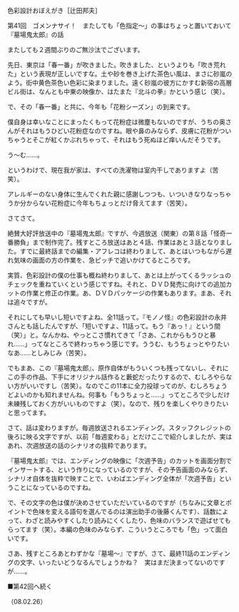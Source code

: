 <!-- source: http://web.archive.org/web/20250215190716/http://www.style.fm/as/05_column/tsujita/tsujita41.shtml -->

色彩設計おぼえがき［辻田邦夫］

第41回　ゴメンナサイ！　またしても「色指定〜」の事はちょっと置いておいて『墓場鬼太郎』の話

またしても２週間ぶりのご無沙汰でございます。

先日、東京は「春一番」が吹きました。吹きました、というよりも「吹き荒れた」という表現が正しいですな。土や砂を巻き上げた茶色い風は、まさに砂嵐のよう。街中黄色茶色い色彩に染まりました。遠く砂嵐の彼方にかすむ新宿の高層ビル街は、なんとも中東の映像か、はたまた『北斗の拳』かという感じ（笑）。

で、その「春一番」と共に、今年も「花粉シーズン」の到来です。

僕自身は幸いなことにまったくもって花粉症は微塵もないのですが、うちの奥さんがそれはもうひどい花粉症なのですね。眼や鼻のみならず、皮膚に花粉がついちゃうとそこが紅くかぶれちゃって、それはもう死ぬほど痒いんだそうです。

う〜む……。

というわけで、現在我が家は、すべての洗濯物は室内干しでありますよ（苦笑）。

アレルギーのない身体に生んでくれた親に感謝しつつも、いついきなりなっちゃうか分からない花粉症に今年もちょっとだけ脅えてます（苦笑）。

さてさて。

絶賛大好評放送中の『墓場鬼太郎』ですが、今週放送（関東）の第８話「怪奇一番勝負」まで制作完了。残すところ放送はあと４話、作業はあと３話となりました。すでに最終話までの編集・アフレコは終わりまして、あとはいつもながら遅れ気味の画面の方の作業を、急ピッチで追いかけてるところです。

実質、色彩設計の僕の仕事も概ね終わりまして、あとは上がってくるラッシュのチェックを重ねていくという感じですね。それと、ＤＶＤ発売に向けての追加カットの作業と修正の作業。あ、ＤＶＤパッケージの作業もあります。まあ、それは追々ですが。

それにしても早いし短いですよね、全11話って。『モノノ怪』の色彩設計の永井さんとも話したんですが、「短いですよ、11話って。もう『あっ！』という間（笑）」と。なんかね、やっとこさ慣れてきて「さあ、これからもうひと暴れ……」ってなところで終わっちゃう感じです。ううむ、もうちょっとやりたいなあ……としみじみ（苦笑）。

でもまあ、この『墓場鬼太郎』、原作自体がもういくつも残ってないし、それにこの手の作品、下手にオリジナル話作ると藪蛇だったりするので、むしろやらない方がいいですし（苦笑）。なのでこの11本に全力投球ってのが、むしろちょうどよいのかも知れませんね。何事も「もうちょっと……」ってところで少しだけ未練残しておく方がいいものですよ（笑）。なので、残りを楽しくやりきりたいと思ってます。

さて、話は変わりますが。毎週放送されるエンディング。スタッフクレジットの後ろに映る文字ですが、以前「毎週変わる」とだけここで紹介しましたが、実はあれ、次週放送の話のシナリオの抜粋であります。

『墓場鬼太郎』では、エンディングの映像に「次週予告」のカットを画面分割でインサートする、という作りになっているのですが、その予告画面のみならず、シナリオ自体を抜粋で映すことで、いわばエンディング全体が「次週予告」ということになっているのですね。

で、その文字の色は僕が決めさせていただいているのですが（ちなみに文章とポイントで色味を変える語句を選んでるのは演出助手の後藤くんです）、話数によって、わざと読みやすくしたり読みにくくしたり、色味のバランスで遊ばせてもらってます（笑）。本編の色味のみならず、こういうところでも「色」って面白いです。

さあ、残すところあとわずかな『墓場〜』ですが、さて、最終11話のエンディングの文字、いったいどうなるんでしょうかね？　実はまだ決まってないのですが……。

■第42回へ続く

（08.02.26）
